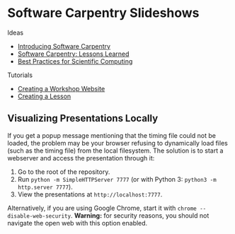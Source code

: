 Software Carpentry Slideshows
=============================

Ideas

*  [Introducing Software Carpentry](http://swcarpentry.github.io/slideshows/introducing-software-carpentry/index.html)
*  [Software Carpentry: Lessons Learned](http://swcarpentry.github.io/slideshows/lessons-learned/index.html)
*  [Best Practices for Scientific Computing](http://swcarpentry.github.io/slideshows/best-practices/index.html)

Tutorials

*  [Creating a Workshop Website](http://swcarpentry.github.io/slideshows/creating-workshop/index.html)
*  [Creating a Lesson](http://swcarpentry.github.io/slideshows/creating-lesson/index.html)


Visualizing Presentations Locally
---------------------------------

If you get a popup message mentioning that the timing file could not be loaded,
the problem may be your browser refusing to dynamically load files
(such as the timing file)
from the local filesystem.
The solution is to start a webserver and access the presentation through it:

1.  Go to the root of the repository.
2.  Run `python -m SimpleHTTPServer 7777` (or with Python 3: `python3 -m http.server 7777`).
3.  View the presentations at `http://localhost:7777`.

Alternatively, if you are using Google Chrome, start it with `chrome --disable-web-security`.
**Warning:** for security reasons, you should not navigate the open web with this option enabled.